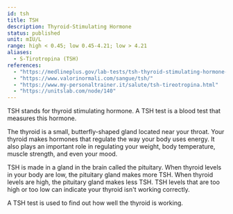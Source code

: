 ```yaml
---
id: tsh
title: TSH
description: Thyroid-Stimulating Hormone
status: published
unit: mIU/L
range: high < 0.45; low 0.45-4.21; low > 4.21
aliases:
  - S-Tirotropina (TSH)
references:
  - "https://medlineplus.gov/lab-tests/tsh-thyroid-stimulating-hormone-test/"
  - "https://www.valorinormali.com/sangue/tsh/"
  - "https://www.my-personaltrainer.it/salute/tsh-tireotropina.html"
  - "https://unitslab.com/node/140"
---
```


TSH stands for thyroid stimulating hormone. A TSH test is a blood test that measures this hormone.

The thyroid is a small, butterfly-shaped gland located near your throat. Your thyroid makes hormones that regulate the way your body uses energy. It also plays an important role in regulating your weight, body temperature, muscle strength, and even your mood.

TSH is made in a gland in the brain called the pituitary. When thyroid levels in your body are low, the pituitary gland makes more TSH. When thyroid levels are high, the pituitary gland makes less TSH. TSH levels that are too high or too low can indicate your thyroid isn't working correctly.

A TSH test is used to find out how well the thyroid is working.
